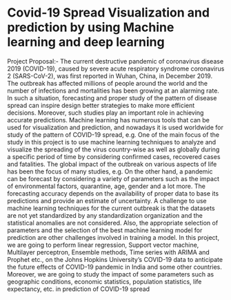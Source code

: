 # Covid-19 Spread Visualization and prediction by using Machine learning and deep learning
Project Proposal:-
The current destructive pandemic of coronavirus disease 2019 (COVID-19), caused by severe acute 
respiratory syndrome coronavirus 2 (SARS-CoV-2), was first reported in Wuhan, China, in December 2019. The 
outbreak has affected millions of people around the world and the number of infections and mortalities has been 
growing at an alarming rate. In such a situation, forecasting and proper study of the pattern of disease spread can 
inspire design better strategies to make more efficient decisions. Moreover, such studies play an important role 
in achieving accurate predictions.
Machine learning has numerous tools that can be used for visualization and prediction, and nowadays it 
is used worldwide for study of the pattern of COVID-19 spread, e.g. One of the main focus of the study in this 
project is to use machine learning techniques to analyze and visualize the spreading of the virus country-wise as 
well as globally during a specific period of time by considering confirmed cases, recovered cases and fatalities. 
The global impact of the outbreak on various aspects of life has been the focus of many studies, e.g. On the other 
hand, a pandemic can be forecast by considering a variety of parameters such as the impact of environmental 
factors, quarantine, age, gender and a lot more. The forecasting accuracy depends on the availability of proper 
data to base its predictions and provide an estimate of uncertainty. A challenge to use machine learning techniques 
for the current outbreak is that the datasets are not yet standardized by any standardization organization and the 
statistical anomalies are not considered. Also, the appropriate selection of parameters and the selection of the best 
machine learning model for prediction are other challenges involved in training a model. In this project, we are 
going to perform linear regression, Support vector machine, Multilayer perceptron, Ensemble methods, Time 
series with ARIMA and Prophet etc., on the Johns Hopkins University’s COVID-19 data to anticipate the future 
effects of COVID-19 pandemic in India and some other countries. Moreover, we are going to study the impact of 
some parameters such as geographic conditions, economic statistics, population statistics, life expectancy, etc. in 
prediction of COVID-19 spread

